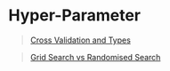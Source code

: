 # Hyper-Parameter

> [Cross Validation and Types](https://github.com/abhishek96negi/Hyper-Parameter/blob/main/01-Cross%20Validation.ipynb)

> [Grid Search vs Randomised Search](https://github.com/abhishek96negi/Hyper-Parameter/blob/main/02-Grid%20Search%20vs%20Randomised%20Search.ipynb)
